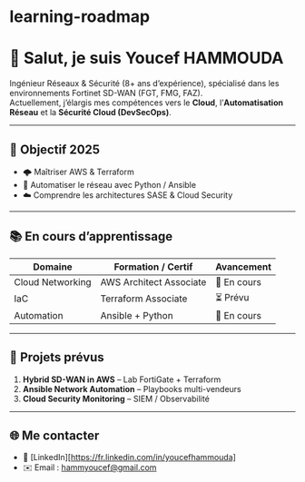 # learning-roadmap

# 👋 Salut, je suis Youcef HAMMOUDA

Ingénieur Réseaux & Sécurité (8+ ans d’expérience), spécialisé dans les environnements Fortinet SD-WAN (FGT, FMG, FAZ).  
Actuellement, j’élargis mes compétences vers le **Cloud**, l’**Automatisation Réseau** et la **Sécurité Cloud (DevSecOps)**.

---

## 🎯 Objectif 2025
- 🌩️ Maîtriser AWS & Terraform  
- 🤖 Automatiser le réseau avec Python / Ansible  
- ☁️ Comprendre les architectures SASE & Cloud Security  

---

## 📚 En cours d’apprentissage
| Domaine | Formation / Certif | Avancement |
|----------|--------------------|-------------|
| Cloud Networking | AWS Architect Associate | 🔄 En cours |
| IaC | Terraform Associate | ⏳ Prévu |
| Automation | Ansible + Python | 🔄 En cours |

---

## 🧩 Projets prévus
1. **Hybrid SD-WAN in AWS** – Lab FortiGate + Terraform  
2. **Ansible Network Automation** – Playbooks multi-vendeurs  
3. **Cloud Security Monitoring** – SIEM / Observabilité  

---

## 🌐 Me contacter
- 💼 [LinkedIn][https://fr.linkedin.com/in/youcefhammouda]
- ✉️ Email : hammyoucef@gmail.com
